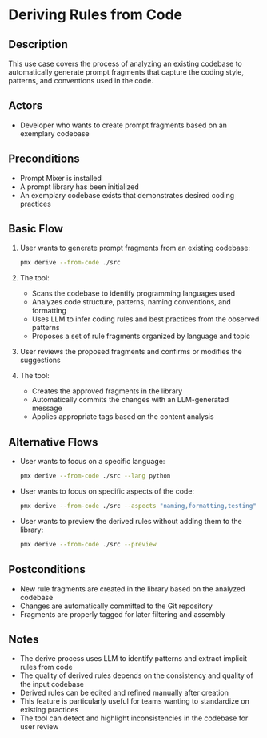 # Deriving Rules from Code

## Description
This use case covers the process of analyzing an existing codebase to automatically generate prompt fragments that capture the coding style, patterns, and conventions used in the code.

## Actors
- Developer who wants to create prompt fragments based on an exemplary codebase

## Preconditions
- Prompt Mixer is installed
- A prompt library has been initialized
- An exemplary codebase exists that demonstrates desired coding practices

## Basic Flow
1. User wants to generate prompt fragments from an existing codebase:
   ```bash
   pmx derive --from-code ./src
   ```

2. The tool:
   - Scans the codebase to identify programming languages used
   - Analyzes code structure, patterns, naming conventions, and formatting
   - Uses LLM to infer coding rules and best practices from the observed patterns
   - Proposes a set of rule fragments organized by language and topic

3. User reviews the proposed fragments and confirms or modifies the suggestions

4. The tool:
   - Creates the approved fragments in the library
   - Automatically commits the changes with an LLM-generated message
   - Applies appropriate tags based on the content analysis

## Alternative Flows
- User wants to focus on a specific language:
  ```bash
  pmx derive --from-code ./src --lang python
  ```

- User wants to focus on specific aspects of the code:
  ```bash
  pmx derive --from-code ./src --aspects "naming,formatting,testing"
  ```

- User wants to preview the derived rules without adding them to the library:
  ```bash
  pmx derive --from-code ./src --preview
  ```

## Postconditions
- New rule fragments are created in the library based on the analyzed codebase
- Changes are automatically committed to the Git repository
- Fragments are properly tagged for later filtering and assembly

## Notes
- The derive process uses LLM to identify patterns and extract implicit rules from code
- The quality of derived rules depends on the consistency and quality of the input codebase
- Derived rules can be edited and refined manually after creation
- This feature is particularly useful for teams wanting to standardize on existing practices
- The tool can detect and highlight inconsistencies in the codebase for user review